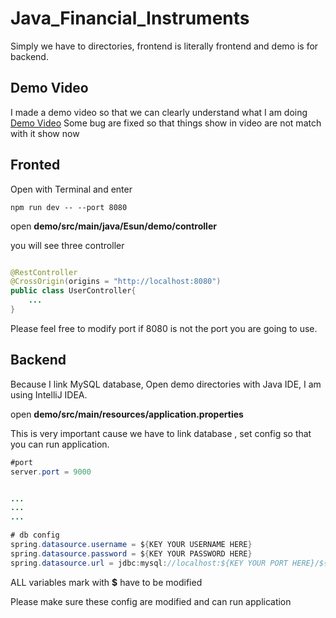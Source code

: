 # Java_Financial_Instruments


Simply we have to directories, frontend is literally frontend and demo is for backend.

## Demo Video
I made a demo video so that we can clearly understand what I am doing   [Demo Video](https://youtu.be/GAvpTEBtihY)
Some bug are fixed so that things show in video are not match with it show now



## Fronted
Open with Terminal and enter

```
npm run dev -- --port 8080
```
open **demo/src/main/java/Esun/demo/controller**

you will see three controller

```java

@RestController
@CrossOrigin(origins = "http://localhost:8080")
public class UserController{
    ...
}

```

Please feel free to modify port if 8080 is not the port you are going to use.



## Backend
Because I link MySQL database, Open demo directories with Java IDE, I am using IntelliJ IDEA.

open **demo/src/main/resources/application.properties**

This is very important cause we have to link database , set config so that you can run application.
```java
#port
server.port = 9000


...
...
...

# db config
spring.datasource.username = ${KEY YOUR USERNAME HERE}
spring.datasource.password = ${KEY YOUR PASSWORD HERE}
spring.datasource.url = jdbc:mysql://localhost:${KEY YOUR PORT HERE}/${KEY YOUR DATABASE'S NAME HERE}

```

ALL variables mark with **$** have to be modified

Please make sure these config are modified and can run application



